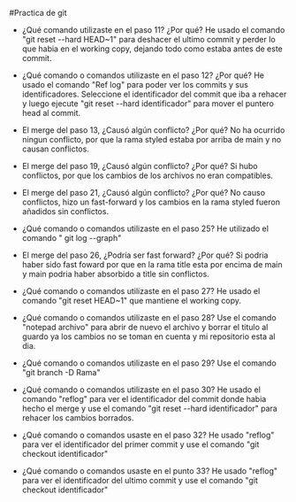#Practica de git

- ¿Qué comando utilizaste en el paso 11? ¿Por qué?
He usado el comando "git reset --hard HEAD~1" para deshacer el 
ultimo commit y perder lo que habia en el working copy, dejando
todo como estaba antes de este commit.

- ¿Qué comando o comandos utilizaste en el paso 12? ¿Por qué?
He usado el comando "Ref log" para poder ver los commits y sus
identificadores. Seleccione el identificador del commit que iba a rehacer y luego ejecute "git reset --hard identificador" para mover el puntero head al commit.

- El merge del paso 13, ¿Causó algún conflicto? ¿Por qué?
No ha ocurrido ningun conflicto, por que la rama styled estaba por arriba de main y no causan conflictos.

- El merge del paso 19, ¿Causó algún conflicto? ¿Por qué?
Si hubo conflictos, por que los cambios de los archivos no eran 
compatibles.

- El merge del paso 21, ¿Causó algún conflicto? ¿Por qué?
No causo conflictos, hizo un fast-forward y los cambios en la rama styled fueron añadidos sin conflictos.

- ¿Qué comando o comandos utilizaste en el paso 25?
He utilizado el comando " git log --graph" 

- El merge del paso 26, ¿Podría ser fast forward? ¿Por qué?
Si podria haber sido fast foward por que en la rama title esta por encima de main y main podria haber
absorbido a title sin conflictos. 

- ¿Qué comando o comandos utilizaste en el paso 27?
He usado el comando "git reset HEAD~1" que mantiene el working copy.

- ¿Qué comando o comandos utilizaste en el paso 28?
Use el comando "notepad archivo" para abrir de nuevo el archivo y borrar el titulo
al guardo ya los cambios no se toman en cuenta y mi repositorio esta al dia.

- ¿Qué comando o comandos utilizaste en el paso 29?
Use el comando "git branch -D Rama" 

- ¿Qué comando o comandos utilizaste en el paso 30?
He usado el comando "reflog" para ver el identificador del commit donde habia hecho el merge
y use el comando "git reset --hard identificador" para rehacer los cambios borrados.

- ¿Qué comando o comandos usaste en el paso 32?
He usado "reflog" para ver el identificador del primer commit y use el comando 
"git checkout identificador"

- ¿Qué comando o comandos usaste en el punto 33?
He usado "reflog" para ver el identificador del ultimo commit y use el comando 
"git checkout identificador"